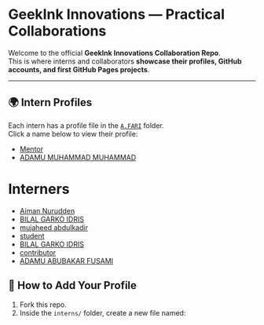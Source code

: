 # GeekInk Innovations — Practical Collaborations

Welcome to the official **GeekInk Innovations Collaboration Repo**.  
This is where interns and collaborators **showcase their profiles, GitHub accounts, and first GitHub Pages projects**.  

---

## 🌍 Intern Profiles

Each intern has a profile file in the [`A.FARI`](./interns/ALIYU2024CMPTR.md) folder.  
Click a name below to view their profile:  

- [Mentor](./interns/AdamsGeeky.md)  
- [ADAMU MUHAMMAD MUHAMMAD](./interns/AdamsGeeky.md)

# Interners

- [Aiman Nurudden](./interns/aimannurudden.md)
- [BILAL GARKO IDRIS](./interns/Bilalgarko.md)
- [mujaheed abdulkadir](./interns/mujaheed6587.md)
- [student](./interns/mujaheed6587.md)
- [BILAL GARKO IDRIS](./interns/garko.md)
-  [contributor](./intens/Danfusami01.md)
- [ADAMU ABUBAKAR FUSAMI](./intens/Danfusami01.md)

## 🚀 How to Add Your Profile

1. Fork this repo.  
2. Inside the `interns/` folder, create a new file named:  
